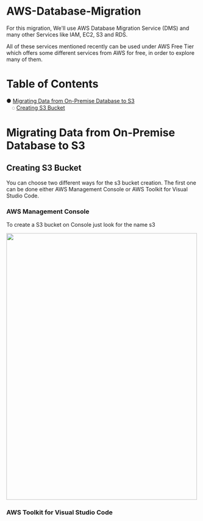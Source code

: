 # AWS-Database-Migration

For this migration, We'll use AWS Database Migration Service (DMS) and many other Services like IAM, EC2, S3 and RDS. 

All of these services mentioned recently can be used under AWS Free Tier which offers some different services from AWS for free, in order to explore many of them.

# Table of Contents  
● [Migrating Data from On-Premise Database to S3](#migratingdatafromonpremise)<br/>
&emsp;◌ [Creating S3 Bucket](#creatings3bucket)<br/>

# Migrating Data from On-Premise Database to S3 <a name="migratingdatafromonpremise"></a>

## Creating S3 Bucket <a name="creatings3bucket"></a>

You can choose two different ways for the s3 bucket creation. The first one can be done either AWS Management Console or AWS Toolkit for Visual Studio Code.

### AWS Management Console

To create a S3 bucket on Console just look for the name s3 

<img src="https://user-images.githubusercontent.com/69978184/144335790-b755cc37-3e31-4671-8617-c105bb6dd17b.png" width="500" height="700"/>

### AWS Toolkit for Visual Studio Code
